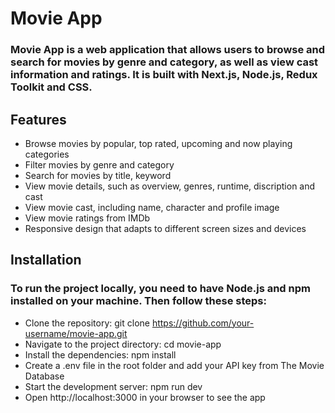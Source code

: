 # Movie App
### Movie App is a web application that allows users to browse and search for movies by genre and category, as well as view cast information and ratings. It is built with Next.js, Node.js, Redux Toolkit and CSS.

## Features
- Browse movies by popular, top rated, upcoming and now playing categories
- Filter movies by genre and category
- Search for movies by title, keyword
- View movie details, such as overview, genres, runtime, discription and cast
- View movie cast, including name, character and profile image
- View movie ratings from IMDb
- Responsive design that adapts to different screen sizes and devices

## Installation
### To run the project locally, you need to have Node.js and npm installed on your machine. Then follow these steps:

- Clone the repository: git clone https://github.com/your-username/movie-app.git
- Navigate to the project directory: cd movie-app
- Install the dependencies: npm install
- Create a .env file in the root folder and add your API key from The Movie Database
- Start the development server: npm run dev
- Open http://localhost:3000 in your browser to see the app


